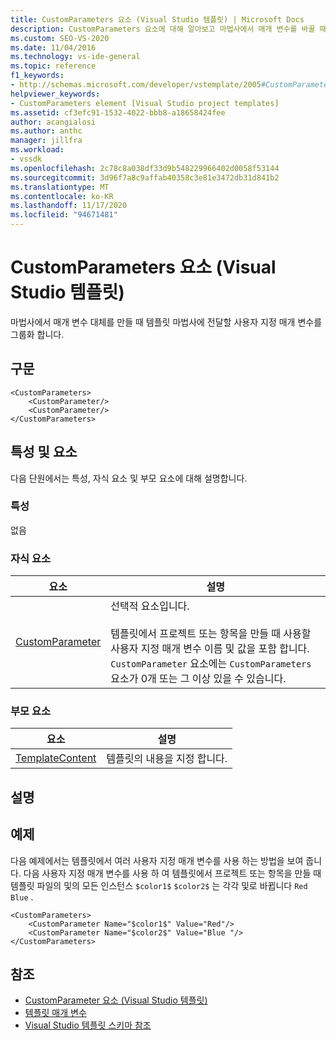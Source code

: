 ```yaml
---
title: CustomParameters 요소 (Visual Studio 템플릿) | Microsoft Docs
description: CustomParameters 요소에 대해 알아보고 마법사에서 매개 변수를 바꿀 때 템플릿 마법사에 전달할 사용자 지정 매개 변수를 그룹화 하는 방법에 대해 알아봅니다.
ms.custom: SEO-VS-2020
ms.date: 11/04/2016
ms.technology: vs-ide-general
ms.topic: reference
f1_keywords:
- http://schemas.microsoft.com/developer/vstemplate/2005#CustomParameters
helpviewer_keywords:
- CustomParameters element [Visual Studio project templates]
ms.assetid: cf3efc91-1532-4022-bbb8-a18658424fee
author: acangialosi
ms.author: anthc
manager: jillfra
ms.workload:
- vssdk
ms.openlocfilehash: 2c78c8a038df33d9b548229966402d0058f53144
ms.sourcegitcommit: 3d96f7a8c9affab40358c3e81e3472db31d841b2
ms.translationtype: MT
ms.contentlocale: ko-KR
ms.lasthandoff: 11/17/2020
ms.locfileid: "94671481"
---
```

# <a name="customparameters-element-visual-studio-templates"></a>CustomParameters 요소 (Visual Studio 템플릿)
마법사에서 매개 변수 대체를 만들 때 템플릿 마법사에 전달할 사용자 지정 매개 변수를 그룹화 합니다.

## <a name="syntax"></a>구문

```
<CustomParameters>
    <CustomParameter/>
    <CustomParameter/>
</CustomParameters>
```

## <a name="attributes-and-elements"></a>특성 및 요소
 다음 단원에서는 특성, 자식 요소 및 부모 요소에 대해 설명합니다.

### <a name="attributes"></a>특성
 없음

### <a name="child-elements"></a>자식 요소

|요소|설명|
|-------------|-----------------|
|[CustomParameter](../extensibility/customparameter-element-visual-studio-templates.md)|선택적 요소입니다.<br /><br /> 템플릿에서 프로젝트 또는 항목을 만들 때 사용할 사용자 지정 매개 변수 이름 및 값을 포함 합니다. `CustomParameter` 요소에는 `CustomParameters` 요소가 0개 또는 그 이상 있을 수 있습니다.|

### <a name="parent-elements"></a>부모 요소

|요소|설명|
|-------------|-----------------|
|[TemplateContent](../extensibility/templatecontent-element-visual-studio-templates.md)|템플릿의 내용을 지정 합니다.|

## <a name="remarks"></a>설명

## <a name="example"></a>예제
 다음 예제에서는 템플릿에서 여러 사용자 지정 매개 변수를 사용 하는 방법을 보여 줍니다. 다음 사용자 지정 매개 변수를 사용 하 여 템플릿에서 프로젝트 또는 항목을 만들 때 템플릿 파일의 및의 모든 인스턴스 `$color1$` `$color2$` 는 각각 및로 바뀝니다 `Red` `Blue` .

```
<CustomParameters>
    <CustomParameter Name="$color1$" Value="Red"/>
    <CustomParameter Name="$color2$" Value="Blue "/>
</CustomParameters>
```

## <a name="see-also"></a>참조
- [CustomParameter 요소 (Visual Studio 템플릿)](../extensibility/customparameter-element-visual-studio-templates.md)
- [템플릿 매개 변수](../ide/template-parameters.md)
- [Visual Studio 템플릿 스키마 참조](../extensibility/visual-studio-template-schema-reference.md)
